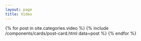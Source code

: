 ```yaml
---
layout: page
title: Video
---
```


<div data-nosnippet class="no-select post-card-container">
    {% for post in site.categories.video %}
        {% include /components/cards/post-card.html data=post %}
    {% endfor %}
</div>
